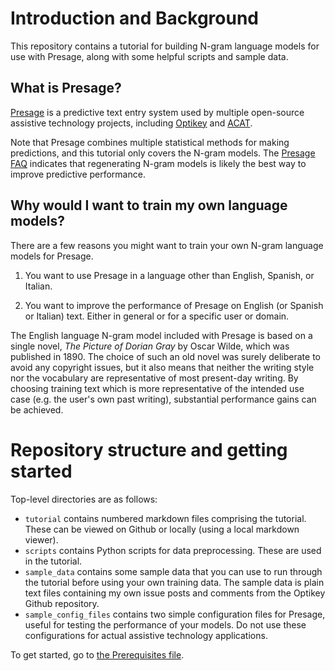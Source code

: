 # Introduction and Background

This repository contains a tutorial for building N-gram language models for use with Presage, along with some helpful scripts and sample data.

## What is Presage?

[Presage](https://presage.sourceforge.io/) is a predictive text entry system used by multiple open-source assistive technology projects, including [Optikey](https://optikey.org/) and [ACAT](https://www.intel.com/content/www/us/en/developer/tools/open/acat/overview.html).

Note that Presage combines multiple statistical methods for making predictions, and this tutorial only covers the N-gram models. The [Presage FAQ](https://github.com/Manouchehri/presage/blob/master/FAQ]) indicates that regenerating N-gram models is likely the best way to improve predictive performance.

## Why would I want to train my own language models?

There are  a few reasons you might want to train your own N-gram language models for Presage.

1. You want to use Presage in a language other than English, Spanish, or Italian.

2. You want to improve the performance of Presage on English (or Spanish or Italian) text. Either in general or for a specific user or domain.

The English language N-gram model included with Presage is based on a single novel, _The Picture of Dorian Gray_ by Oscar Wilde, which was published in 1890. The choice of such an old novel was surely deliberate to avoid any copyright issues, but it also means that neither the writing style nor the vocabulary are representative of most present-day writing.  By choosing training text which is more representative of the intended use case (e.g. the user's own past writing), substantial performance gains can be achieved.

# Repository structure and getting started

Top-level directories are as follows: 
- `tutorial` contains numbered markdown files comprising the tutorial. These can be viewed on Github or locally (using a local markdown viewer).
- `scripts` contains Python scripts for data preprocessing. These are used in the tutorial.
- `sample_data` contains some sample data that you can use to run through the tutorial before using your own training data.  The sample data is plain text files containing my own issue posts and comments from the Optikey Github repository.
- `sample_config_files` contains two simple configuration files for Presage, useful for testing the performance of your models. Do not use these configurations for actual assistive technology applications.

To get started, go to [the Prerequisites file](tutorial/0_prerequisites.md).